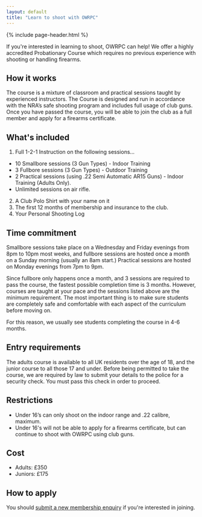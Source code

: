 ```yaml
---
layout: default
title: "Learn to shoot with OWRPC"
---
```


{% include page-header.html %}

If you're interested in learning to shoot, OWRPC can help! We offer a highly accredited Probationary Course which requires no previous experience with shooting or handling firearms.

## How it works

The course is a mixture of classroom and practical sessions taught by experienced instructors. The Course is designed and run in accordance with the NRA’s safe shooting program and includes full usage of club guns. Once you have passed the course, you will be able to join the club as a full member and apply for a firearms certificate.

## What's included

1. Full 1-2-1 Instruction on the following sessions...
- 10 Smallbore sessions (3 Gun Types) - Indoor Training
- 3 Fullbore sessions (3 Gun Types) - Outdoor Training
- 2 Practical sessions (using .22 Semi Automatic AR15 Guns) - Indoor Training (Adults Only).
- Unlimited sessions on air rifle.
2. A Club Polo Shirt with your name on it
3. The first 12 months of membership and insurance to the club.
4. Your Personal Shooting Log

## Time commitment

Smallbore sessions take place on a Wednesday and Friday evenings from 8pm to 10pm most weeks, and fullbore sessions are hosted once a month on a Sunday morning (usually an 8am start.) Practical sessions are hosted on Monday evenings from 7pm to 9pm.

Since fullbore only happens once a month, and 3 sessions are required to pass the course, the fastest possible completion time is 3 months. However, courses are taught at your pace and the sessions listed above are the minimum requirement. The most important thing is to make sure students are completely safe and comfortable with each aspect of the curriculum before moving on.

For this reason, we usually see students completing the course in 4-6 months.

## Entry requirements

The adults course is available to all UK residents over the age of 18, and the junior course to all those 17 and under. Before being permitted to take the course, we are required by law to submit your details to the police for a security check. You must pass this check in order to proceed.

## Restrictions

- Under 16’s can only shoot on the indoor range and .22 calibre, maximum.
- Under 16's will not be able to apply for a firearms certificate, but can continue to shoot with OWRPC using club guns.

## Cost

- Adults: £350
- Juniors: £175

## How to apply

You should [submit a new membership enquiry](/new-members) if you're interested in joining.
